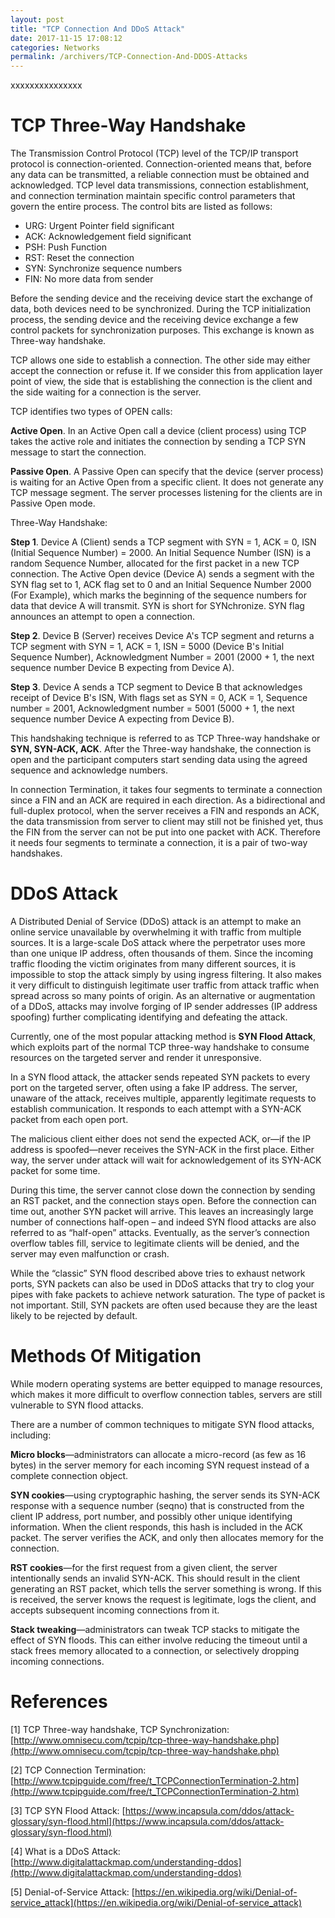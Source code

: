 ```yaml
---
layout: post
title: "TCP Connection And DDoS Attack"
date: 2017-11-15 17:08:12
categories: Networks
permalink: /archivers/TCP-Connection-And-DDOS-Attacks
---
```


xxxxxxxxxxxxxxx

<!--more-->

# TCP Three-Way Handshake

The Transmission Control Protocol (TCP) level of the TCP/IP transport protocol is connection-oriented. Connection-oriented means that, before any data can be transmitted, a reliable connection must be obtained and acknowledged. TCP level data transmissions, connection establishment, and connection termination maintain specific control parameters that govern the entire process. The control bits are listed as follows:

 - URG: Urgent Pointer field significant
 - ACK: Acknowledgement field significant
 - PSH: Push Function
 - RST: Reset the connection
 - SYN: Synchronize sequence numbers
 - FIN: No more data from sender

Before the sending device and the receiving device start the exchange of data, both devices need to be synchronized. During the TCP initialization process, the sending device and the receiving device exchange a few control packets for synchronization purposes. This exchange is known as Three-way handshake.

TCP allows one side to establish a connection. The other side may either accept the connection or refuse it. If we consider this from application layer point of view, the side that is establishing the connection is the client and the side waiting for a connection is the server.

TCP identifies two types of OPEN calls:

**Active Open**. In an Active Open call a device (client process) using TCP takes the active role and initiates the connection by sending a TCP SYN message to start the connection.

**Passive Open**. A Passive Open can specify that the device (server process) is waiting for an Active Open from a specific client. It does not generate any TCP message segment. The server processes listening for the clients are in Passive Open mode.

Three-Way Handshake:

**Step 1**. Device A (Client) sends a TCP segment with SYN = 1, ACK = 0, ISN (Initial Sequence Number) = 2000. An Initial Sequence Number (ISN) is a random Sequence Number, allocated for the first packet in a new TCP connection. The Active Open device (Device A) sends a segment with the SYN flag set to 1, ACK flag set to 0 and an Initial Sequence Number 2000 (For Example), which marks the beginning of the sequence numbers for data that device A will transmit. SYN is short for SYNchronize. SYN flag announces an attempt to open a connection.

**Step 2**. Device B (Server) receives Device A's TCP segment and returns a TCP segment with SYN = 1, ACK = 1, ISN = 5000 (Device B's Initial Sequence Number), Acknowledgment Number = 2001 (2000 + 1, the next sequence number Device B expecting from Device A).

**Step 3**. Device A sends a TCP segment to Device B that acknowledges receipt of Device B's ISN, With flags set as SYN = 0, ACK = 1, Sequence number = 2001, Acknowledgment number = 5001 (5000 + 1, the next sequence number Device A expecting from Device B).

This handshaking technique is referred to as TCP Three-way handshake or **SYN, SYN-ACK, ACK**. After the Three-way handshake, the connection is open and the participant computers start sending data using the agreed sequence and acknowledge numbers.

In connection Termination, it takes four segments to terminate a connection since a FIN and an ACK are required in each direction. As a bidirectional and full-duplex protocol, when the server receives a FIN and responds an ACK, the data transmission from server to client may still not be finished yet, thus the FIN from the server can not be put into one packet with ACK. Therefore it needs four segments to terminate a connection, it is a pair of two-way handshakes.

# DDoS Attack

A Distributed Denial of Service (DDoS) attack is an attempt to make an online service unavailable by overwhelming it with traffic from multiple sources. It is a large-scale DoS attack where the perpetrator uses more than one unique IP address, often thousands of them. Since the incoming traffic flooding the victim originates from many different sources, it is impossible to stop the attack simply by using ingress filtering. It also makes it very difficult to distinguish legitimate user traffic from attack traffic when spread across so many points of origin. As an alternative or augmentation of a DDoS, attacks may involve forging of IP sender addresses (IP address spoofing) further complicating identifying and defeating the attack.

Currently, one of the most popular attacking method is **SYN Flood Attack**, which exploits part of the normal TCP three-way handshake to consume resources on the targeted server and render it unresponsive.

In a SYN flood attack, the attacker sends repeated SYN packets to every port on the targeted server, often using a fake IP address. The server, unaware of the attack, receives multiple, apparently legitimate requests to establish communication. It responds to each attempt with a SYN-ACK packet from each open port.

The malicious client either does not send the expected ACK, or—if the IP address is spoofed—never receives the SYN-ACK in the first place. Either way, the server under attack will wait for acknowledgement of its SYN-ACK packet for some time.

During this time, the server cannot close down the connection by sending an RST packet, and the connection stays open. Before the connection can time out, another SYN packet will arrive. This leaves an increasingly large number of connections half-open – and indeed SYN flood attacks are also referred to as “half-open” attacks. Eventually, as the server’s connection overflow tables fill, service to legitimate clients will be denied, and the server may even malfunction or crash.

While the “classic” SYN flood described above tries to exhaust network ports, SYN packets can also be used in DDoS attacks that try to clog your pipes with fake packets to achieve network saturation. The type of packet is not important. Still, SYN packets are often used because they are the least likely to be rejected by default.

# Methods Of Mitigation

While modern operating systems are better equipped to manage resources, which makes it more difficult to overflow connection tables, servers are still vulnerable to SYN flood attacks.

There are a number of common techniques to mitigate SYN flood attacks, including:

**Micro blocks**—administrators can allocate a micro-record (as few as 16 bytes) in the server memory for each incoming SYN request instead of a complete connection object.

**SYN cookies**—using cryptographic hashing, the server sends its SYN-ACK response with a sequence number (seqno) that is constructed from the client IP address, port number, and possibly other unique identifying information. When the client responds, this hash is included in the ACK packet. The server verifies the ACK, and only then allocates memory for the connection.

**RST cookies**—for the first request from a given client, the server intentionally sends an invalid SYN-ACK. This should result in the client generating an RST packet, which tells the server something is wrong. If this is received, the server knows the request is legitimate, logs the client, and accepts subsequent incoming connections from it.

**Stack tweaking**—administrators can tweak TCP stacks to mitigate the effect of SYN floods. This can either involve reducing the timeout until a stack frees memory allocated to a connection, or selectively dropping incoming connections.

# References

[1] TCP Three-way handshake, TCP Synchronization: [http://www.omnisecu.com/tcpip/tcp-three-way-handshake.php](http://www.omnisecu.com/tcpip/tcp-three-way-handshake.php)

[2] TCP Connection Termination: [http://www.tcpipguide.com/free/t_TCPConnectionTermination-2.htm](http://www.tcpipguide.com/free/t_TCPConnectionTermination-2.htm)

[3] TCP SYN Flood Attack: [https://www.incapsula.com/ddos/attack-glossary/syn-flood.html](https://www.incapsula.com/ddos/attack-glossary/syn-flood.html)

[4] What is a DDoS Attack: [http://www.digitalattackmap.com/understanding-ddos](http://www.digitalattackmap.com/understanding-ddos)

[5] Denial-of-Service Attack: [https://en.wikipedia.org/wiki/Denial-of-service_attack](https://en.wikipedia.org/wiki/Denial-of-service_attack)







